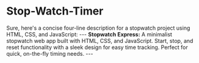 # Stop-Watch-Timer
Sure, here's a concise four-line description for a stopwatch project using HTML, CSS, and JavaScript:  ---  **Stopwatch Express:** A minimalist stopwatch web app built with HTML, CSS, and JavaScript. Start, stop, and reset functionality with a sleek design for easy time tracking. Perfect for quick, on-the-fly timing needs.  ---
